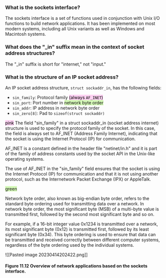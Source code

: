 ### What is the sockets interface?

The sockets interface is a set of functions used in conjunction with Unix I/O functions to build network applications. It has been implemented on most modern systems, including all Unix variants as well as Windows and Macintosh systems.

### What does the "_in" suffix mean in the context of socket address structures?

The "_in" suffix is short for "internet," not "input."

### What is the structure of an IP socket address?

An IP socket address structure, `struct sockaddr_in`, has the following fields:

-   `sin_family`: Protocol family <mark style="background: #FFB8EBA6;">(always `AF_INET`)</mark>
-   `sin_port`: Port number in <span style="background:#d3f8b6">network byte order</span>
-   `sin_addr`: IP address in network byte order
-   `sin_zero[8]`: Pad to `sizeof(struct sockaddr)`

<mark style="background: #FFB8EBA6;">pink</mark>
The field "sin_family" in a struct sockaddr_in (socket address internet) structure is used to specify the protocol family of the socket. In this case, the field is always set to AF_INET (Address Family Internet), indicating that the socket is using the Internet Protocol (IP) for communication.

AF_INET is a constant defined in the header file "netinet/in.h" and it is part of the family of address constants used by the socket API in the Unix-like operating systems.

The use of AF_INET in the "sin_family" field ensures that the socket is using the Internet Protocol (IP) for communication and that it is not using another protocol, such as the Internetwork Packet Exchange (IPX) or AppleTalk.

<span style="background:#d3f8b6">green</span>

Network byte order, also known as big-endian byte order, refers to the standard byte ordering used for transmitting data over a network. In network byte order, the most significant byte (MSB) of a multi-byte value is transmitted first, followed by the second most significant byte and so on.

For example, if a 16-bit integer value 0x1234 is transmitted over a network, its most significant byte (0x12) is transmitted first, followed by its least significant byte (0x34). This byte ordering is used to ensure that data can be transmitted and received correctly between different computer systems, regardless of the byte ordering used by the individual systems.


![[Pasted image 20230414202422.png]]
#### Figure 11.12 Overview of network applications based on the sockets interface.
